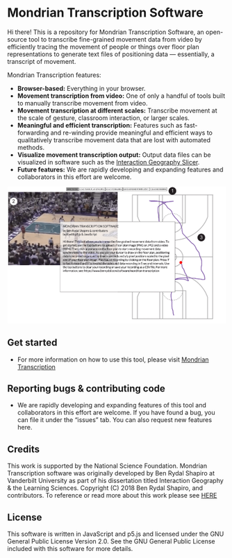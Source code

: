 # Mondrian Transcription Software

Hi there! This is a repository for Mondrian Transcription Software, an open-source tool to transcribe fine-grained movement data from video by efficiently tracing the movement of people or things over floor plan representations to generate text files of positioning data — essentially, a transcript of movement.

Mondrian Transcription features:

- **Browser-based:** Everything in your browser.
- **Movement transcription from video:** One of only a handful of tools built to manually transcribe movement from video.
- **Movement transcription at different scales:** Transcribe movement at the scale of gesture, classroom interaction, or larger scales.
- **Meaningful and efficient transcription:** Features such as fast-forwarding and re-winding provide meaningful and efficient ways to qualitatively transcribe movement data that are lost with automated methods.
- **Visualize movement transcription output:** Output data files can be visualized in software such as the [Interaction Geography Slicer](https://www.benrydal.com/software/igs).
- **Future features:** We are rapidly developing and expanding features and collaborators in this effort are welcome.

![repo](./images/coverImage.png)

## Get started

- For more information on how to use this tool, please visit [Mondrian Transcription](https://www.benrydal.com/software/mondrian-transcription)

## Reporting bugs & contributing code

- We are rapidly developing and expanding features of this tool and collaborators in this effort are welcome. If you have found a bug, you can file it under the “issues” tab. You can also request new features here.

## Credits

This work is supported by the National Science Foundation. Mondrian Transcription software was originally developed by Ben Rydal Shapiro at Vanderbilt University as part of his dissertation titled Interaction Geography & the Learning Sciences. Copyright (C) 2018 Ben Rydal Shapiro, and contributors. To reference or read more about this work please see [HERE](https://etd.library.vanderbilt.edu/available/etd-03212018-140140/unrestricted/Shapiro_Dissertation.pdf)

## License

This software is written in JavaScript and p5.js and licensed under the GNU General Public License Version 2.0. See the GNU General Public License included with this software for more details.
